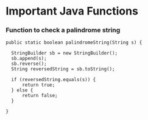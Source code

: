# Important Java Functions

### Function to check a palindrome string 

    public static boolean palindromeString(String s) {

      StringBuilder sb = new StringBuilder();
      sb.append(s);
      sb.reverse();
      String reversedString = sb.toString();

      if (reversedString.equals(s)) {
          return true;
      } else {
          return false;
      }

    }
